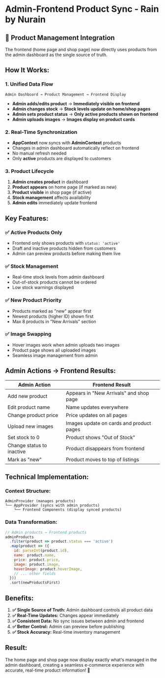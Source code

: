 # Admin-Frontend Product Sync - Rain by Nurain

## 🔄 **Product Management Integration**

The frontend (home page and shop page) now directly uses products from the admin dashboard as the single source of truth.

## **How It Works:**

### **1. Unified Data Flow**
```
Admin Dashboard → Product Management → Frontend Display
```

- **Admin adds/edits product** → **Immediately visible on frontend**
- **Admin changes stock** → **Stock levels update on home/shop pages**
- **Admin sets product status** → **Only active products shown on frontend**
- **Admin uploads images** → **Images display on product cards**

### **2. Real-Time Synchronization**
- **AppContext** now syncs with **AdminContext** products
- Changes in admin dashboard automatically reflect on frontend
- No manual refresh needed
- Only **active** products are displayed to customers

### **3. Product Lifecycle**
1. **Admin creates product** in dashboard
2. **Product appears** on home page (if marked as new)
3. **Product visible** in shop page (if active)
4. **Stock management** affects availability
5. **Admin edits** immediately update frontend

## **Key Features:**

### **✅ Active Products Only**
- Frontend only shows products with `status: 'active'`
- Draft and inactive products hidden from customers
- Admin can preview products before making them live

### **✅ Stock Management**
- Real-time stock levels from admin dashboard
- Out-of-stock products cannot be ordered
- Low stock warnings displayed

### **✅ New Product Priority**
- Products marked as "new" appear first
- Newest products (higher ID) shown first
- Max 8 products in "New Arrivals" section

### **✅ Image Swapping**
- Hover images work when admin uploads two images
- Product page shows all uploaded images
- Seamless image management from admin

## **Admin Actions → Frontend Results:**

| Admin Action | Frontend Result |
|-------------|-----------------|
| Add new product | Appears in "New Arrivals" and shop page |
| Edit product name | Name updates everywhere |
| Change product price | Price updates on all pages |
| Upload new images | Images update on cards and product pages |
| Set stock to 0 | Product shows "Out of Stock" |
| Change status to inactive | Product disappears from frontend |
| Mark as "new" | Product moves to top of listings |

## **Technical Implementation:**

### **Context Structure:**
```
AdminProvider (manages products)
└── AppProvider (syncs with admin products)
    └── Frontend Components (display synced products)
```

### **Data Transformation:**
```javascript
// Admin products → Frontend products
adminProducts
  .filter(product => product.status === 'active')
  .map(product => ({
    id: parseInt(product.id),
    name: product.name,
    price: product.price,
    image: product.image,
    hoverImage: product.hoverImage,
    // ... other fields
  }))
  .sort(newProductsFirst)
```

## **Benefits:**

1. **✅ Single Source of Truth:** Admin dashboard controls all product data
2. **✅ Real-Time Updates:** Changes appear immediately 
3. **✅ Consistent Data:** No sync issues between admin and frontend
4. **✅ Better Control:** Admin can preview before publishing
5. **✅ Stock Accuracy:** Real-time inventory management

## **Result:**
The home page and shop page now display exactly what's managed in the admin dashboard, creating a seamless e-commerce experience with accurate, real-time product information! 🎯